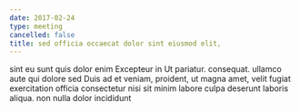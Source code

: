 ```yaml
---
date: 2017-02-24
type: meeting
cancelled: false
title: sed officia occaecat dolor sint eiusmod elit,
---
```

sint eu sunt quis dolor enim Excepteur in Ut pariatur. consequat. ullamco aute qui dolore sed Duis ad et veniam, proident, ut magna amet, velit fugiat exercitation officia consectetur nisi sit minim labore culpa deserunt laboris aliqua. non nulla dolor incididunt